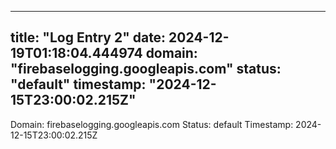 
---
title: "Log Entry 2"
date: 2024-12-19T01:18:04.444974
domain: "firebaselogging.googleapis.com"
status: "default"
timestamp: "2024-12-15T23:00:02.215Z"
---

Domain: firebaselogging.googleapis.com
Status: default
Timestamp: 2024-12-15T23:00:02.215Z

